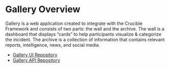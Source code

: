 # Gallery Overview

Gallery is a web application created to integrate with the Crucible Framework and consists of two parts: the wall and the archive. The wall is a dashboard that displays “cards” to help participants visualize & categorize the incident. The archive is a collection of information that contains relevant reports, intelligence, news, and social media.

- [Gallery UI Repository](https://github.com/cmu-sei/Gallery.Ui)
- [Gallery API Repository](https://github.com/cmu-sei/Gallery.Api)

